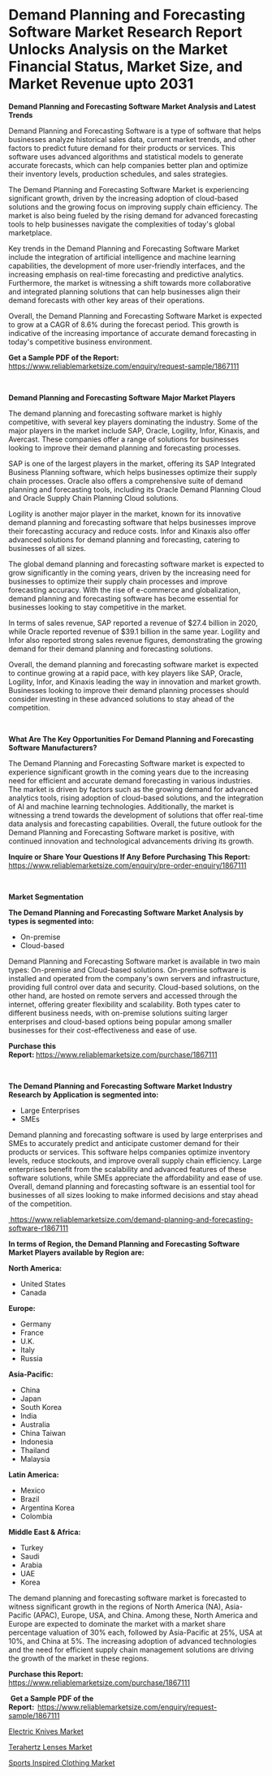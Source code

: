 <p><h1>Demand Planning and Forecasting Software Market Research Report Unlocks Analysis on the Market Financial Status, Market Size, and Market Revenue upto 2031</h1></p><p><strong>Demand Planning and Forecasting Software Market Analysis and Latest Trends</strong></p>
<p><p>Demand Planning and Forecasting Software is a type of software that helps businesses analyze historical sales data, current market trends, and other factors to predict future demand for their products or services. This software uses advanced algorithms and statistical models to generate accurate forecasts, which can help companies better plan and optimize their inventory levels, production schedules, and sales strategies.</p><p>The Demand Planning and Forecasting Software Market is experiencing significant growth, driven by the increasing adoption of cloud-based solutions and the growing focus on improving supply chain efficiency. The market is also being fueled by the rising demand for advanced forecasting tools to help businesses navigate the complexities of today's global marketplace.</p><p>Key trends in the Demand Planning and Forecasting Software Market include the integration of artificial intelligence and machine learning capabilities, the development of more user-friendly interfaces, and the increasing emphasis on real-time forecasting and predictive analytics. Furthermore, the market is witnessing a shift towards more collaborative and integrated planning solutions that can help businesses align their demand forecasts with other key areas of their operations.</p><p>Overall, the Demand Planning and Forecasting Software Market is expected to grow at a CAGR of 8.6% during the forecast period. This growth is indicative of the increasing importance of accurate demand forecasting in today's competitive business environment.</p></p>
<p><strong>Get a Sample PDF of the Report:&nbsp;</strong> <a href="https://www.reliablemarketsize.com/enquiry/request-sample/1867111">https://www.reliablemarketsize.com/enquiry/request-sample/1867111</a></p>
<p>&nbsp;</p>
<p><strong>Demand Planning and Forecasting Software Major Market Players</strong></p>
<p><p>The demand planning and forecasting software market is highly competitive, with several key players dominating the industry. Some of the major players in the market include SAP, Oracle, Logility, Infor, Kinaxis, and Avercast. These companies offer a range of solutions for businesses looking to improve their demand planning and forecasting processes.</p><p>SAP is one of the largest players in the market, offering its SAP Integrated Business Planning software, which helps businesses optimize their supply chain processes. Oracle also offers a comprehensive suite of demand planning and forecasting tools, including its Oracle Demand Planning Cloud and Oracle Supply Chain Planning Cloud solutions.</p><p>Logility is another major player in the market, known for its innovative demand planning and forecasting software that helps businesses improve their forecasting accuracy and reduce costs. Infor and Kinaxis also offer advanced solutions for demand planning and forecasting, catering to businesses of all sizes.</p><p>The global demand planning and forecasting software market is expected to grow significantly in the coming years, driven by the increasing need for businesses to optimize their supply chain processes and improve forecasting accuracy. With the rise of e-commerce and globalization, demand planning and forecasting software has become essential for businesses looking to stay competitive in the market.</p><p>In terms of sales revenue, SAP reported a revenue of $27.4 billion in 2020, while Oracle reported revenue of $39.1 billion in the same year. Logility and Infor also reported strong sales revenue figures, demonstrating the growing demand for their demand planning and forecasting solutions.</p><p>Overall, the demand planning and forecasting software market is expected to continue growing at a rapid pace, with key players like SAP, Oracle, Logility, Infor, and Kinaxis leading the way in innovation and market growth. Businesses looking to improve their demand planning processes should consider investing in these advanced solutions to stay ahead of the competition.</p></p>
<p>&nbsp;</p>
<p><strong>What Are The Key Opportunities For Demand Planning and Forecasting Software Manufacturers?</strong></p>
<p><p>The Demand Planning and Forecasting Software market is expected to experience significant growth in the coming years due to the increasing need for efficient and accurate demand forecasting in various industries. The market is driven by factors such as the growing demand for advanced analytics tools, rising adoption of cloud-based solutions, and the integration of AI and machine learning technologies. Additionally, the market is witnessing a trend towards the development of solutions that offer real-time data analysis and forecasting capabilities. Overall, the future outlook for the Demand Planning and Forecasting Software market is positive, with continued innovation and technological advancements driving its growth.</p></p>
<p><strong>Inquire or Share Your Questions If Any Before Purchasing This Report:</strong> <a href="https://www.reliablemarketsize.com/enquiry/pre-order-enquiry/1867111">https://www.reliablemarketsize.com/enquiry/pre-order-enquiry/1867111</a></p>
<p>&nbsp;</p>
<p><strong>Market Segmentation</strong></p>
<p><strong>The Demand Planning and Forecasting Software Market Analysis by types is segmented into:</strong></p>
<p><ul><li>On-premise</li><li>Cloud-based</li></ul></p>
<p><p>Demand Planning and Forecasting Software market is available in two main types: On-premise and Cloud-based solutions. On-premise software is installed and operated from the company's own servers and infrastructure, providing full control over data and security. Cloud-based solutions, on the other hand, are hosted on remote servers and accessed through the internet, offering greater flexibility and scalability. Both types cater to different business needs, with on-premise solutions suiting larger enterprises and cloud-based options being popular among smaller businesses for their cost-effectiveness and ease of use.</p></p>
<p><strong>Purchase this Report:&nbsp;</strong><a href="https://www.reliablemarketsize.com/purchase/1867111">https://www.reliablemarketsize.com/purchase/1867111</a></p>
<p>&nbsp;</p>
<p><strong>The Demand Planning and Forecasting Software Market Industry Research by Application is segmented into:</strong></p>
<p><ul><li>Large Enterprises</li><li>SMEs</li></ul></p>
<p><p>Demand planning and forecasting software is used by large enterprises and SMEs to accurately predict and anticipate customer demand for their products or services. This software helps companies optimize inventory levels, reduce stockouts, and improve overall supply chain efficiency. Large enterprises benefit from the scalability and advanced features of these software solutions, while SMEs appreciate the affordability and ease of use. Overall, demand planning and forecasting software is an essential tool for businesses of all sizes looking to make informed decisions and stay ahead of the competition.</p></p>
<p><a href="https://www.reliablemarketsize.com/demand-planning-and-forecasting-software-r1867111">&nbsp;https://www.reliablemarketsize.com/demand-planning-and-forecasting-software-r1867111</a></p>
<p><strong>In terms of Region, the Demand Planning and Forecasting Software Market Players available by Region are:</strong></p>
<p>
    <p> <strong> North America: </strong>
        <ul>
            <li>United States</li>
            <li>Canada</li>
        </ul>
        </p> 
    <p> <strong> Europe: </strong>
        <ul>
            <li>Germany</li>
            <li>France</li>
            <li>U.K.</li>
            <li>Italy</li>
            <li>Russia</li>
        </ul>
        </p> 
    <p> <strong> Asia-Pacific: </strong>
        <ul>
            <li>China</li>
            <li>Japan</li>
            <li>South Korea</li>
            <li>India</li>
            <li>Australia</li>
            <li>China Taiwan</li>
            <li>Indonesia</li>
            <li>Thailand</li>
            <li>Malaysia</li>
        </ul>
        </p> 
    <p> <strong> Latin America: </strong>
        <ul>
            <li>Mexico</li>
            <li>Brazil</li>
            <li>Argentina Korea</li>
            <li>Colombia</li>
        </ul>
        </p> 
    <p> <strong> Middle East & Africa: </strong>
        <ul>
            <li>Turkey</li>
            <li>Saudi</li>
            <li>Arabia</li>
            <li>UAE</li>
            <li>Korea</li>
        </ul>
    </p>
    </p>
<p><p>The demand planning and forecasting software market is forecasted to witness significant growth in the regions of North America (NA), Asia-Pacific (APAC), Europe, USA, and China. Among these, North America and Europe are expected to dominate the market with a market share percentage valuation of 30% each, followed by Asia-Pacific at 25%, USA at 10%, and China at 5%. The increasing adoption of advanced technologies and the need for efficient supply chain management solutions are driving the growth of the market in these regions.</p></p>
<p><strong>Purchase this Report: </strong><a href="https://www.reliablemarketsize.com/purchase/1867111">https://www.reliablemarketsize.com/purchase/1867111</a></p>
<p>&nbsp;<strong>Get a Sample PDF of the Report:&nbsp;&nbsp;</strong><a href="https://www.reliablemarketsize.com/enquiry/request-sample/1867111">https://www.reliablemarketsize.com/enquiry/request-sample/1867111</a></p>
<p><strong></strong></p>
<p><p><a href="https://medium.com/@bosdendes/electric-knives-market-a-global-and-regional-analysis-focus-on-region-country-level-analysis-e915ff283156">Electric Knives Market</a></p><p><a href="https://medium.com/@fosterfahey1016/evaluating-global-terahertz-lenses-market-trends-and-growth-opportunities-by-region-type-tpx-0ad9ddc818f8">Terahertz Lenses Market</a></p><p><a href="https://medium.com/@mslewokuneva/sports-inspired-clothing-market-size-share-trends-analysis-report-by-end-use-adult-kids-by-4de7600178a2">Sports Inspired Clothing Market</a></p></p>